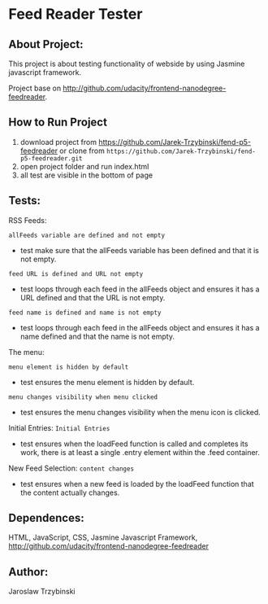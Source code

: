 # Feed Reader Tester


## About Project:

This project is about testing functionality of webside by using Jasmine javascript framework. 

Project base on http://github.com/udacity/frontend-nanodegree-feedreader. 

## How to Run Project
1. download project from https://github.com/Jarek-Trzybinski/fend-p5-feedreader or clone from ` https://github.com/Jarek-Trzybinski/fend-p5-feedreader.git `
2. open project folder and run index.html
3. all test are visible in the bottom of page 


## Tests:
RSS Feeds:

`allFeeds variable are defined and not empty`

- test make sure that the allFeeds variable has been defined and that it is not empty. 


`feed URL is defined and URL not empty`
 - test loops through each feed in the allFeeds object and ensures it has a URL defined  and that the URL is not empty.

`feed name is defined and name is not empty`
- test loops through each feed in the allFeeds object and ensures it has a name defined and that the name is not empty.

The menu:

`menu element is hidden by default`
- test ensures the menu element is hidden by default. 

`menu changes visibility when menu clicked`
- test ensures the menu changes  visibility when the menu icon is clicked.

Initial Entries:
`Initial Entries`
- test  ensures when the loadFeed function is called and completes its work, there is at least a single .entry element within the .feed container.
         
New Feed Selection:
`content changes`
- test ensures when a new feed is loaded by the loadFeed function that the content actually changes.

## Dependences:

HTML, JavaScript, CSS, Jasmine Javascript Framework, http://github.com/udacity/frontend-nanodegree-feedreader


## Author:

Jaroslaw Trzybinski
